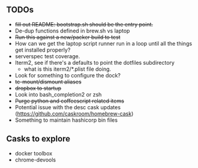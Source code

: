 ## TODOs

* ~~fill out README: bootstrap.sh should be the entry point.~~
* De-dup functions defined in brew.sh vs laptop
* ~~Run this against a new/packer build to test~~
* How can we get the laptop script runner run in a loop until all the things get installed properly?
* serverspec test coverage.
* Iterm2, see if there's a defaults to point the dotfiles subdirectory
  * what is this iterm2/*.plist file doing.
* Look for something to configure the dock?
* ~~tc-mount/dismount aliases~~
* ~~dropbox to startup~~
* Look into bash_completion2 or zsh
* ~~Purge python and coffeescript related items~~
* Potential issue with the desc cask updates (https://github.com/caskroom/homebrew-cask)
* Something to maintain hashicorp bin files


## Casks to explore
* docker toolbox
* chrome-devools
